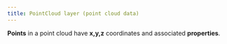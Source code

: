 ```yaml
---
title: PointCloud layer (point cloud data)
---
```


**Points** in a point cloud have **x,y,z** coordinates and associated **properties**.
